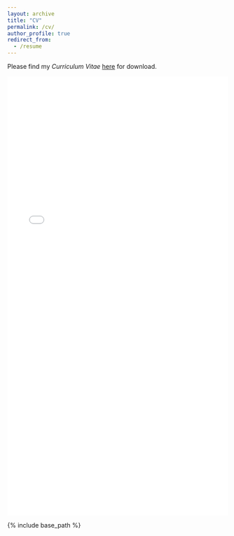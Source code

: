 ```yaml
---
layout: archive
title: "CV"
permalink: /cv/
author_profile: true
redirect_from:
  - /resume
---
```


Please find my _Curriculum Vitae_ [here](/files/My_CV_latest.pdf) for download.

<iframe src="/files/My_CV_latest.pdf" width="100%" height="1000" frameborder="no" border="0" marginwidth="0" marginheight="0"></iframe>



{% include base_path %}

<!---
Education
======
* B.Tech.(Hons) in Mechanical Engineering, National Institute of Technology Trichy (NITT), India.
* M.S. in Mechanical Engineering, North Carolina State University, 2020
* Ph.D in ML,ROM for CFD applications, Oklahoma State University, 2023 (expected)

Work experience
======
* Summer 2016: Research Assistant
  * McGill University
  * Duties included: Numerical simulation and validation of PEM Fuel Cell.
  * Supervisor: Dr. Agus P. Sasmito

* Spring 2018 - Summer 2020: Research Assistant
  * North Carolina State University
  * Duties included: 
  * Supervisor: Dr. Pramod V. Subbareddy

* Fall 2020 - (Ongoing): Research Assistant
  * Oklahoma State University
  * Duties included: 
  * Supervisor: Dr. Kursat Kara
  
Skills
======
* Fortran, Julia, Python, C++ 
* Commercial CFD 
  * Ansys Fluent
  * COMSOL
  * OpenFOAM
* MPI, HPC applications

Publications
======
  <ul>{% for post in site.publications %}
    {% include archive-single-cv.html %}
  {% endfor %}</ul>

Talks
======
  <ul>{% for post in site.talks %}
    {% include archive-single-talk-cv.html %}
  {% endfor %}</ul>

Teaching
======
  <ul>{% for post in site.teaching %}
    {% include archive-single-cv.html %}
  {% endfor %}</ul>
  
--->  
